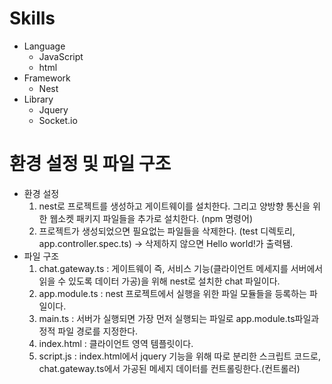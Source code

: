 # Skills
  - Language
      - JavaScript
      - html
  - Framework
      - Nest
  - Library
      - Jquery
      - Socket.io
# 환경 설정 및 파일 구조
  - 환경 설정
      1. nest로 프로젝트를 생성하고 게이트웨이를 설치한다. 그리고 양방향 통신을 위한 웹소켓 패키지 파일들을 추가로 설치한다. (npm 명령어)
      2. 프로젝트가 생성되었으면 필요없는 파일들을 삭제한다. (test 디렉토리, app.controller.spec.ts) → 삭제하지 않으면 Hello world!가 출력됌.
  - 파일 구조
      1. chat.gateway.ts : 게이트웨이 즉, 서비스 기능(클라이언트 메세지를 서버에서 읽을 수 있도록 데이터 가공)을 위해 nest로 설치한 chat 파일이다.
      2. app.module.ts : nest 프로젝트에서 실행을 위한 파일 모듈들을 등록하는 파일이다.
      3. main.ts : 서버가 실행되면 가장 먼저 실행되는 파일로 app.module.ts파일과 정적 파일 경로를 지정한다.
      4. index.html : 클라이언트 영역 템플릿이다.
      5. script.js : index.html에서 jquery 기능을 위해 따로 분리한 스크립트 코드로, chat.gateway.ts에서 가공된 메세지 데이터를 컨트롤링한다.(컨트롤러)
